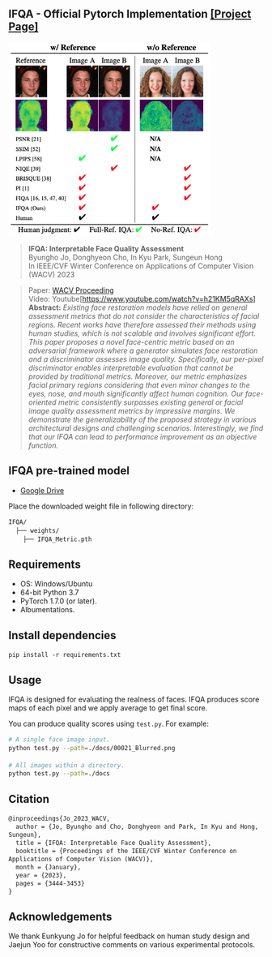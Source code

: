 ## IFQA - Official Pytorch Implementation [[Project Page]](https://sites.google.com/view/vcl-lab/publications/international-conference/ifqa_wacv23)

<img src="./docs/teaser.png" width="400">
 
> **IFQA: Interpretable Face Quality Assessment**<br>
> Byungho Jo, Donghyeon Cho, In Kyu Park, Sungeun Hong<br>
> In IEEE/CVF Winter Conference on Applications of Computer Vision (WACV) 2023

> Paper: [WACV Proceeding](https://openaccess.thecvf.com/content/WACV2023/html/Jo_IFQA_Interpretable_Face_Quality_Assessment_WACV_2023_paper.html) <br>
> Video: Youtube[https://www.youtube.com/watch?v=h21KM5qRAXs]
> **Abstract:** *Existing face restoration models have relied on general assessment metrics that do not consider the characteristics of facial regions.
Recent works have therefore assessed their methods using human studies, which is not scalable and involves significant effort. This paper proposes a novel face-centric metric based on an adversarial framework where a generator simulates face restoration and a discriminator assesses image quality. Specifically, our per-pixel discriminator enables interpretable evaluation that cannot be provided by traditional metrics. Moreover, our metric emphasizes facial primary regions considering that even minor changes to the eyes, nose, and mouth significantly affect human cognition. Our face-oriented metric consistently surpasses existing general or facial image quality assessment metrics by impressive margins. We demonstrate the generalizability of the proposed strategy in various architectural designs and challenging scenarios. Interestingly, we find that our IFQA can lead to performance improvement as an objective function.*

## IFQA pre-trained model
- [Google Drive](https://drive.google.com/file/d/1aHxF39Mdg4R2dFiF_yx8HsJHy9lJaEZP/view?usp=sharing)

Place the downloaded weight file in following directory: 
```bash
IFQA/
  ├── weights/
    ├── IFQA_Metric.pth
```

## Requirements
* OS: Windows/Ubuntu
* 64-bit Python 3.7
* PyTorch 1.7.0 (or later). <!--See https://pytorch.org for PyTorch install instructions.-->
* Albumentations. <!--See https://albumentations.ai/ for Albumentations install instructions.-->

## Install dependencies
```shell
pip install -r requirements.txt
```

## Usage
IFQA is designed for evaluating the realness of faces. IFQA produces score maps of each pixel and we apply average to get final score.

You can produce quality scores using `test.py`. For example:
```.bash
# A single face image input.
python test.py --path=./docs/00021_Blurred.png

# All images within a directory.
python test.py --path=./docs
```

## Citation

```
@inproceedings{Jo_2023_WACV,
  author = {Jo, Byungho and Cho, Donghyeon and Park, In Kyu and Hong, Sungeun},
  title = {IFQA: Interpretable Face Quality Assessment},
  booktitle = {Proceedings of the IEEE/CVF Winter Conference on Applications of Computer Vision (WACV)},
  month = {January},
  year = {2023},
  pages = {3444-3453}
}
```

## Acknowledgements

We thank Eunkyung Jo for helpful feedback on human study design and Jaejun Yoo for constructive comments on various experimental protocols.
